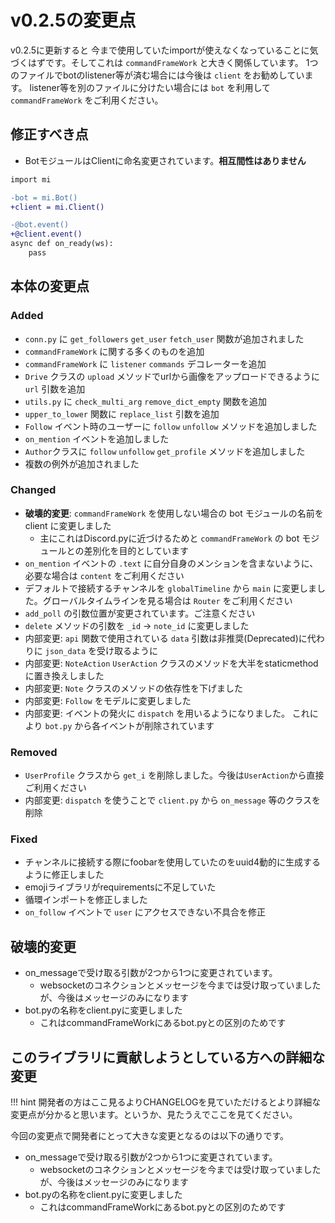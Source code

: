 # v0.2.5の変更点

v0.2.5に更新すると 今まで使用していたimportが使えなくなっていることに気づくはずです。そしてこれは `commandFrameWork` と大きく関係しています。
1つのファイルでbotのlistener等が済む場合には今後は `client` をお勧めしています。 listener等を別のファイルに分けたい場合には `bot` を利用して `commandFrameWork` をご利用ください。


## 修正すべき点

- BotモジュールはClientに命名変更されています。**相互間性はありません**

```diff
import mi

-bot = mi.Bot()
+client = mi.Client()

-@bot.event()
+@client.event()
async def on_ready(ws):
    pass
```

## 本体の変更点

### Added

- `conn.py` に `get_followers` `get_user` `fetch_user` 関数が追加されました
- `commandFrameWork` に関する多くのものを追加
- `commandFrameWork` に `listener` `commands` デコレーターを追加
- `Drive` クラスの `upload` メソッドでurlから画像をアップロードできるように `url` 引数を追加
- `utils.py` に `check_multi_arg` `remove_dict_empty` 関数を追加
- `upper_to_lower` 関数に `replace_list` 引数を追加
- `Follow` イベント時のユーザーに `follow` `unfollow` メソッドを追加しました
- `on_mention` イベントを追加しました
- `Author`クラスに `follow` `unfollow` `get_profile` メソッドを追加しました
- 複数の例外が追加されました

### Changed

- **破壊的変更**: `commandFrameWork` を使用しない場合の bot モジュールの名前を client に変更しました
    - 主にこれはDiscord.pyに近づけるためと `commandFrameWork` の bot モジュールとの差別化を目的としています
- `on_mention` イベントの `.text` に自分自身のメンションを含まないように、必要な場合は `content` をご利用ください
- デフォルトで接続するチャンネルを `globalTimeline` から `main` に変更しました。グローバルタイムラインを見る場合は `Router` をご利用ください
- `add_poll` の引数位置が変更されています。ご注意ください
- `delete` メソッドの引数を `_id` -> `note_id` に変更しました
- 内部変更: `api` 関数で使用されている `data` 引数は非推奨(Deprecated)に代わりに `json_data` を受け取るように
- 内部変更: `NoteAction` `UserAction` クラスのメソッドを大半をstaticmethodに置き換えしました
- 内部変更: `Note` クラスのメソッドの依存性を下げました
- 内部変更: `Follow` をモデルに変更しました
- 内部変更: イベントの発火に `dispatch` を用いるようになりました。 これにより `bot.py` から各イベントが削除されています

### Removed

- `UserProfile` クラスから `get_i` を削除しました。今後は`UserAction`から直接ご利用ください
- 内部変更: `dispatch` を使うことで `client.py` から `on_message` 等のクラスを削除

### Fixed

- チャンネルに接続する際にfoobarを使用していたのをuuid4動的に生成するように修正しました
- emojiライブラリがrequirementsに不足していた
- 循環インポートを修正しました
- `on_follow` イベントで `user` にアクセスできない不具合を修正


## 破壊的変更

- on_messageで受け取る引数が2つから1つに変更されています。
    - websocketのコネクションとメッセージを今までは受け取っていましたが、今後はメッセージのみになります
- bot.pyの名称をclient.pyに変更しました
  - これはcommandFrameWorkにあるbot.pyとの区別のためです


## このライブラリに貢献しようとしている方への詳細な変更

!!! hint
    開発者の方はここ見るよりCHANGELOGを見ていただけるとより詳細な変更点が分かると思います。というか、見たうえでここを見てください。

今回の変更点で開発者にとって大きな変更となるのは以下の通りです。

- on_messageで受け取る引数が2つから1つに変更されています。
    - websocketのコネクションとメッセージを今までは受け取っていましたが、今後はメッセージのみになります
- bot.pyの名称をclient.pyに変更しました
  - これはcommandFrameWorkにあるbot.pyとの区別のためです
